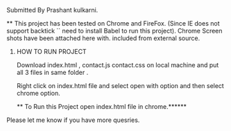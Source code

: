 Submitted By Prashant kulkarni.


** This project has been tested on Chrome and FireFox. (Since IE does not support backtick `` need to install Babel
 to run this project). Chrome Screen shots have been attached here with.
 included from external source.


1. HOW TO RUN PROJECT

     Download index.html , contact.js contact.css on local machine and put all 3 files in same folder .
     
     Right click on index.html file and select open with option and then select chrome option.
     
    ** To Run this Project open index.html file in chrome.******
    
Please let me know if you have more quesries.
